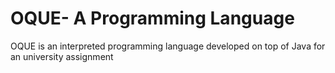 # OQUE- A Programming Language

OQUE is an interpreted programming language developed on top of Java for an university assignment

